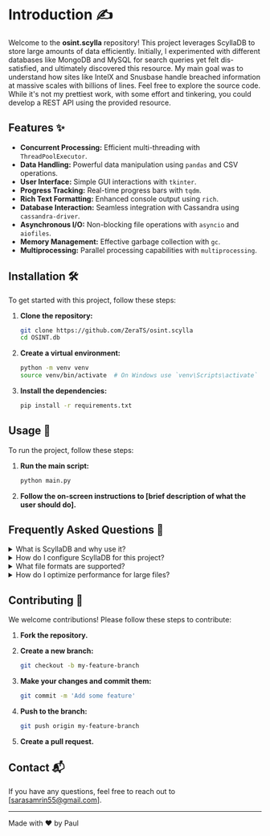 # Introduction ✍️

Welcome to the **osint.scylla** repository! This project leverages ScyllaDB to store large amounts of data efficiently. Initially, I experimented with different databases like MongoDB and MySQL for search queries yet felt dis-satisfied, and ultimately discovered this resource. My main goal was to understand how sites like IntelX and Snusbase handle breached information at massive scales with billions of lines. Feel free to explore the source code. While it's not my prettiest work, with some effort and tinkering, you could develop a REST API using the provided resource.

## Features ✨

- **Concurrent Processing:** Efficient multi-threading with `ThreadPoolExecutor`.
- **Data Handling:** Powerful data manipulation using `pandas` and CSV operations.
- **User Interface:** Simple GUI interactions with `tkinter`.
- **Progress Tracking:** Real-time progress bars with `tqdm`.
- **Rich Text Formatting:** Enhanced console output using `rich`.
- **Database Interaction:** Seamless integration with Cassandra using `cassandra-driver`.
- **Asynchronous I/O:** Non-blocking file operations with `asyncio` and `aiofiles`.
- **Memory Management:** Effective garbage collection with `gc`.
- **Multiprocessing:** Parallel processing capabilities with `multiprocessing`.

## Installation 🛠️

To get started with this project, follow these steps:

1. **Clone the repository:**

    ```bash
    git clone https://github.com/ZeraTS/osint.scylla
    cd OSINT.db
    ```

2. **Create a virtual environment:**

    ```bash
    python -m venv venv
    source venv/bin/activate  # On Windows use `venv\Scripts\activate`
    ```

3. **Install the dependencies:**

    ```bash
    pip install -r requirements.txt
    ```

## Usage 🚀

To run the project, follow these steps:

1. **Run the main script:**

    ```bash
    python main.py
    ```

2. **Follow the on-screen instructions to [brief description of what the user should do].**
## Frequently Asked Questions 💭

<details>
<summary>What is ScyllaDB and why use it?</summary>

ScyllaDB is a high-performance NoSQL database that's compatible with Apache Cassandra but offers better performance and scalability. We use it because:
- Handles massive datasets efficiently
- Offers excellent read/write performance
- Supports concurrent operations effectively
- Compatible with Cassandra's ecosystem
</details>

<details>
<summary>How do I configure ScyllaDB for this project?</summary>

1. Install ScyllaDB on your system
2. Default configuration uses:
   - Host: localhost
   - Port: 9042
   - Keyspace: user_data
3. Modify these settings in the `ScyllaApp` class constructor if needed
</details>

<details>
<summary>What file formats are supported?</summary>

Currently supported formats:
- CSV files (*.csv)
- Text files (*.txt) (username:password) format

Data fields should contain at least one of these fields:
- email
- username
- first_name
- last_name
- phone_number
</details>

<details>
<summary>How do I optimize performance for large files?</summary>

The system automatically:
- Adjusts batch sizes based on file size
- Uses concurrent processing for large files
- Implements memory-efficient chunk processing

For best results:
- Keep files under 1GB per batch
- Ensure proper indexing in ScyllaDB
- Use SSD storage for the database
</details>

## Contributing 🤝

We welcome contributions! Please follow these steps to contribute:

1. **Fork the repository.**
2. **Create a new branch:**

    ```bash
    git checkout -b my-feature-branch
    ```

3. **Make your changes and commit them:**

    ```bash
    git commit -m 'Add some feature'
    ```

4. **Push to the branch:**

    ```bash
    git push origin my-feature-branch
    ```

5. **Create a pull request.**

## Contact 📬

If you have any questions, feel free to reach out to [sarasamrin55@gmail.com].

---

Made with ❤️ by Paul
